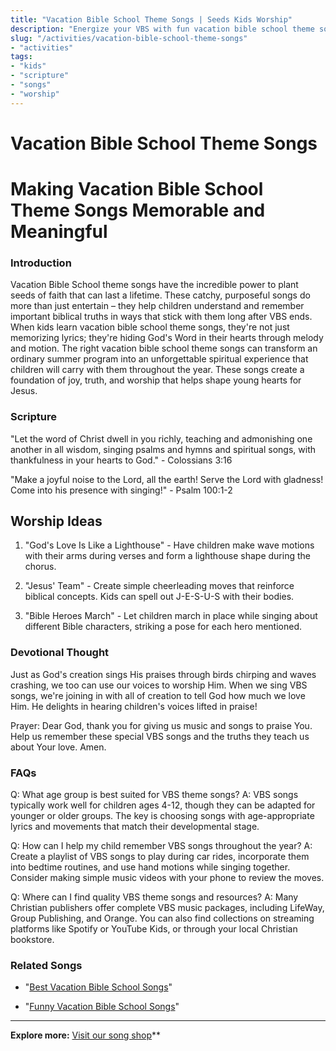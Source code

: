 ```yaml
---
title: "Vacation Bible School Theme Songs | Seeds Kids Worship"
description: "Energize your VBS with fun vacation bible school theme songs. Engaging worship music and activities for summer children's ministry."
slug: "/activities/vacation-bible-school-theme-songs"
- "activities"
tags:
- "kids"
- "scripture"
- "songs"
- "worship"
---
```


# Vacation Bible School Theme Songs

# Making Vacation Bible School Theme Songs Memorable and Meaningful

### Introduction
Vacation Bible School theme songs have the incredible power to plant seeds of faith that can last a lifetime. These catchy, purposeful songs do more than just entertain – they help children understand and remember important biblical truths in ways that stick with them long after VBS ends. When kids learn vacation bible school theme songs, they're not just memorizing lyrics; they're hiding God's Word in their hearts through melody and motion. The right vacation bible school theme songs can transform an ordinary summer program into an unforgettable spiritual experience that children will carry with them throughout the year. These songs create a foundation of joy, truth, and worship that helps shape young hearts for Jesus.

### Scripture
"Let the word of Christ dwell in you richly, teaching and admonishing one another in all wisdom, singing psalms and hymns and spiritual songs, with thankfulness in your hearts to God." - Colossians 3:16

"Make a joyful noise to the Lord, all the earth! Serve the Lord with gladness! Come into his presence with singing!" - Psalm 100:1-2

## Worship Ideas
1. "God's Love Is Like a Lighthouse" - Have children make wave motions with their arms during verses and form a lighthouse shape during the chorus.

2. "Jesus' Team" - Create simple cheerleading moves that reinforce biblical concepts. Kids can spell out J-E-S-U-S with their bodies.

3. "Bible Heroes March" - Let children march in place while singing about different Bible characters, striking a pose for each hero mentioned.

### Devotional Thought
Just as God's creation sings His praises through birds chirping and waves crashing, we too can use our voices to worship Him. When we sing VBS songs, we're joining in with all of creation to tell God how much we love Him. He delights in hearing children's voices lifted in praise!

Prayer: Dear God, thank you for giving us music and songs to praise You. Help us remember these special VBS songs and the truths they teach us about Your love. Amen.

### FAQs

Q: What age group is best suited for VBS theme songs?
A: VBS songs typically work well for children ages 4-12, though they can be adapted for younger or older groups. The key is choosing songs with age-appropriate lyrics and movements that match their developmental stage.

Q: How can I help my child remember VBS songs throughout the year?
A: Create a playlist of VBS songs to play during car rides, incorporate them into bedtime routines, and use hand motions while singing together. Consider making simple music videos with your phone to review the moves.

Q: Where can I find quality VBS theme songs and resources?
A: Many Christian publishers offer complete VBS music packages, including LifeWay, Group Publishing, and Orange. You can also find collections on streaming platforms like Spotify or YouTube Kids, or through your local Christian bookstore.

### Related Songs

- "[Best Vacation Bible School Songs](/activities/best-vacation-bible-school-songs/)"

- "[Funny Vacation Bible School Songs](/activities/funny-vacation-bible-school-songs/)"

---

**Explore more:** [Visit our song shop](https://seedskidsworship.com/shop)**

<!-- Schema Markup -->
<script type="application/ld+json">
{
  "@context": "https://schema.org",
  "@type": "MusicRecording",
  "name": "Vacation Bible School Theme Songs",
  "byArtist": {
    "@type": "MusicGroup",
    "name": "Seeds Kids Worship"
  },
  "isFamilyFriendly": true,
  "url": "https://seedskidsworship.com/activities/vacation-bible-school-theme-songs/"
}
</script>